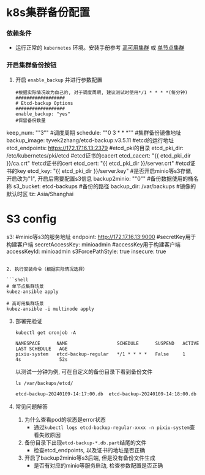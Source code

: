 # k8s集群备份配置
### 依赖条件
- 运行正常的 `kubernetes` 环境。安装手册参考 [高可用集群](../install/multinode.md) 或 [单节点集群](../install/all-in-one.md)

### 开启集群备份按钮
1. 开启 `enable_backup` 并进行参数配置
    ```shell
   #根据实际情况改为自己的, 对于调度周期, 建议测试时使用*/1 * * * *(每分钟)
   ##################
   # Etcd-backup Options
   ##################
   enable_backup: "yes"
   #保留备份数量
keep_num: "\"3\""
   #调度周期
   schedule: "\"0 3 * * *\""
   #集群备份镜像地址
   backup_image: tyvek2zhang/etcd-backup:v3.5.11
   #etcd的运行地址
etcd_endpoints: https://172.17.16.13:2379
   #etcd_pki的目录
   etcd_pki_dir: /etc/kubernetes/pki/etcd
   #etcd证书的cacert
   etcd_cacert: "{{ etcd_pki_dir }}/ca.crt"
   #etcd证书的cert
   etcd_cert: "{{ etcd_pki_dir }}/server.crt"
   #etcd证书的key
   etcd_key: "{{ etcd_pki_dir }}/server.key"
   #是否开启minio等s3存储, 开启改为"1", 开启后需要配置s3信息
   backup2minio: "\"0\""
   #备份数据使用的桶名称
   s3_bucket: etcd-backups
   #备份的路径
   backup_dir: /var/backups
   #镜像的默认时区
   tz: Asia/Shanghai
   
   # S3 config
   s3:
     #minio等s3的服务地址
     endpoint: http://172.17.16.13:9000
     #secretKey用于构建客户端
     secretAccessKey: minioadmin
     #accessKey用于构建客户端
     accessKeyId: minioadmin
     s3ForcePathStyle: true
     insecure: true
   ```
   
2. 执行安装命令（根据实际情况选择）

   ```shell
   # 单节点集群场景
   kubez-ansible apply

   # 高可用集群场景
   kubez-ansible -i multinode apply
   ```
   
3. 部署完验证
   
   ```shell
   kubectl get cronjob -A
   ```
   
   ```shell
   NAMESPACE      NAME                  SCHEDULE      SUSPEND   ACTIVE   LAST SCHEDULE   AGE
   pixiu-system   etcd-backup-regular   */1 * * * *   False     1        4s              52s
   ```
   
   以测试一分钟为例, 可在自定义的备份目录下看到备份文件
   
   ```shell
   ls /var/backups/etcd/
   ```
   
   ```sh
   etcd-backup-20240109-14:17:00.db  etcd-backup-20240109-14:18:00.db  etcd-backup-20240109-14:19:00.db
   ```

4. 常见问题解答
   1. 为什么查看pod的状态是error状态
      - 通过`kubectl logs etcd-backup-regular-xxxx -n pixiu-system`查看失败原因
   2. 备份目录下出现`etcd-backup-*.db.part`结尾的文件
      - 检查etcd_endpoints, 以及证书的地址是否正确
   3. 开启了backup2minio等s3后端, 但是没有备份文件生成
      - 是否有对应的minio等服务启动, 检查参数配置是否正确